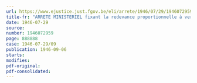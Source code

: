 ```yaml
---
url: https://www.ejustice.just.fgov.be/eli/arrete/1946/07/29/1946072959/justel
title-fr: "ARRETE MINISTERIEL fixant la redevance proportionnelle à verser au Conseil professionnel des Exploitations forestières et Scieries, en liquidation, depuis sa création jusqu'au 30 juin 1946"
date: 1946-07-29
source:
number: 1946072959
page: 888888
case: 1946-07-29/09
publication: 1946-09-06
starts:
modifies:
pdf-original:
pdf-consolidated:
---
```


